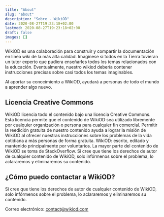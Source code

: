 ```yaml
---
title: "About"
slug: "about"
description: "Sobre - WikiOD"
date: 2020-08-27T19:23:18+02:00
lastmod: 2020-08-27T19:23:18+02:00
draft: false
images: []
---
```


WikiOD es una colaboración para construir y compartir la documentación en línea wiki de la más alta calidad. Imagínese si todos en la Tierra tuvieran un tutor experto que pudiera enseñarles todos los temas relacionados con la educación. Eventualmente, nuestro wikiod debería contener instrucciones precisas sobre casi todos los temas imaginables.

Al aportar su conocimiento a WikiOD, ayudará a personas de todo el mundo a aprender algo nuevo.

## Licencia Creative Commons

WikiOD licencia todo el contenido bajo una licencia Creative Commons. Esta licencia permite que el contenido de WikiOD sea utilizado libremente por cualquier organización o persona para cualquier fin comercial. Permitir la reedición gratuita de nuestro contenido ayuda a lograr la misión de WikiOD al ofrecer nuestras instrucciones sobre los problemas de la vida cotidiana a más personas de forma gratuita. WikiOD: escrito, editado y mantenido principalmente por voluntarios. La mayor parte del contenido de WikiOD se toma de StackOverflow. Si cree que tiene los derechos de autor de cualquier contenido de WikiOD, solo infórmenos sobre el problema, lo aclararemos y eliminaremos su contenido.

## ¿Cómo puedo contactar a WikiOD?

Si cree que tiene los derechos de autor de cualquier contenido de WikiOD, solo infórmenos sobre el problema, lo aclararemos y eliminaremos su contenido.

Correo electrónico: contact@wikiod.com